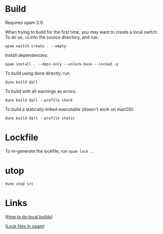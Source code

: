 
Build
=====

Requires opam 2.0.

When trying to build for the first time, you may want to create a
local switch. To do so, `cd` into the source directory, and run:

    opam switch create . --empty

Install dependencies:

    opam install . --deps-only --unlock-base --locked -y

To build using dune directly, run

    dune build @all

To build with all warnings as errors:

    dune build @all --profile check

To build a statically-linked executable (doesn't work on macOS):
    
    dune build @all --profile static

Lockfile
========

To re-generate the lockfile, run `opam lock .`.

utop
====

    dune utop src

Links
=====

([How to do local builds](https://opam.ocaml.org/blog/opam-install-dir/))

([Lock files in opam](https://opam.ocaml.org/blog/opam-20-tips/))
